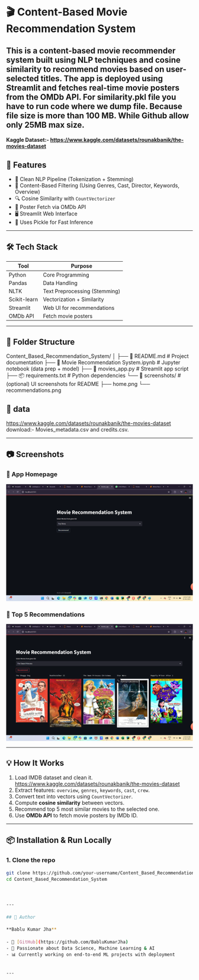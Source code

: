 # 🎬 Content-Based Movie Recommendation System

This is a content-based movie recommender system built using NLP techniques and cosine similarity to recommend movies based on user-selected titles. The app is deployed using **Streamlit** and fetches real-time movie posters from the **OMDb API**.
For similarity.pkl file you have to run code where we dump file. Because file size is more than 100 MB. While Github allow  only 25MB max size.
---

#### Kaggle Dataset:- https://www.kaggle.com/datasets/rounakbanik/the-movies-dataset

## 🚀 Features

- 📌 Clean NLP Pipeline (Tokenization + Stemming)
- 🧠 Content-Based Filtering (Using Genres, Cast, Director, Keywords, Overview)
- 🔍 Cosine Similarity with `CountVectorizer`
- 🎥 Poster Fetch via OMDb API
- 🖥️ Streamlit Web Interface
- 💾 Uses Pickle for Fast Inference

---

## 🛠️ Tech Stack

| Tool        | Purpose                      |
|-------------|------------------------------|
| Python      | Core Programming             |
| Pandas      | Data Handling                |
| NLTK        | Text Preprocessing (Stemming)|
| Scikit-learn| Vectorization + Similarity   |
| Streamlit   | Web UI for recommendations   |
| OMDb API    | Fetch movie posters          |

---

## 📁 Folder Structure


Content_Based_Recommendation_System/
│
├── 📘 README.md                          # Project documentation
├── 📓 Movie Recommendation System.ipynb  # Jupyter notebook (data prep + model)
├── 🧠 movies_app.py                      # Streamlit app script
├── 📦 requirements.txt                   # Python dependencies
└── 📁 screenshots/                       # (optional) UI screenshots for README
    ├── home.png
    └── recommendations.png


## 📁 data                        
https://www.kaggle.com/datasets/rounakbanik/the-movies-dataset
download:- Movies_metadata.csv and credits.csv.



---


## 📷 Screenshots

### 🔹 App Homepage
<img src="Screenshots/home.png" width="700"/>

### 🔹 Top 5 Recommendations
<img src="Screenshots/recommendation.png" width="700"/>

---

## 💡 How It Works

1. Load IMDB dataset and clean it. https://www.kaggle.com/datasets/rounakbanik/the-movies-dataset
2. Extract features: `overview`, `genres`, `keywords`, `cast`, `crew`.
3. Convert text into vectors using `CountVectorizer`.
4. Compute **cosine similarity** between vectors.
5. Recommend top 5 most similar movies to the selected one.
6. Use **OMDb API** to fetch movie posters by IMDb ID.

---

## 📦 Installation & Run Locally

### 1. Clone the repo
```bash
git clone https://github.com/your-username/Content_Based_Recommendation_System.git
cd Content_Based_Recommendation_System



---

## 👤 Author

**Bablu Kumar Jha**

- 🔗 [GitHub](https://github.com/BabluKumarJha)
- 🧠 Passionate about Data Science, Machine Learning & AI
- 📊 Currently working on end-to-end ML projects with deployment


---

